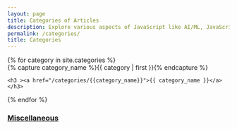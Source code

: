 ```yaml
---
layout: page
title: Categories of Articles
description: Explore various aspects of JavaScript like AI/ML, JavaScript features, Functional Programming, XR, Financial and Scientific calculations, Decentralization, and DataScience.
permalink: /categories/
title: Categories
---
```

<div id="archives">
{% for category in site.categories %}
  <div class="archive-group">
    {% capture category_name %}{{ category | first }}{% endcapture %}

    <h3 ><a href="/categories/{{category_name}}">{{ category_name }}</a></h3>
  </div>
{% endfor %}
<h3 ><a href="/categories/Others">Miscellaneous</a></h3>
</div>

